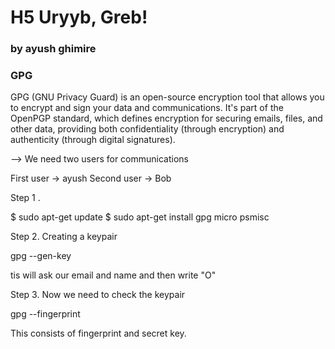# H5 Uryyb, Greb!
### by ayush ghimire

### GPG 
GPG (GNU Privacy Guard) is an open-source encryption tool that allows you to encrypt and sign your data and communications. It's part of the OpenPGP standard, which defines encryption for securing emails, files, and other data, providing both confidentiality (through encryption) and authenticity (through digital signatures).

--> We need two users for communications 

First user -> ayush 
Second user -> Bob

Step 1 . 


$ sudo apt-get update
$ sudo apt-get install gpg micro psmisc

Step 2.  Creating a keypair

gpg --gen-key

tis will ask our email and name and then write "O"

Step 3. Now we need to check the keypair

gpg --fingerprint

This consists of fingerprint and secret key.




